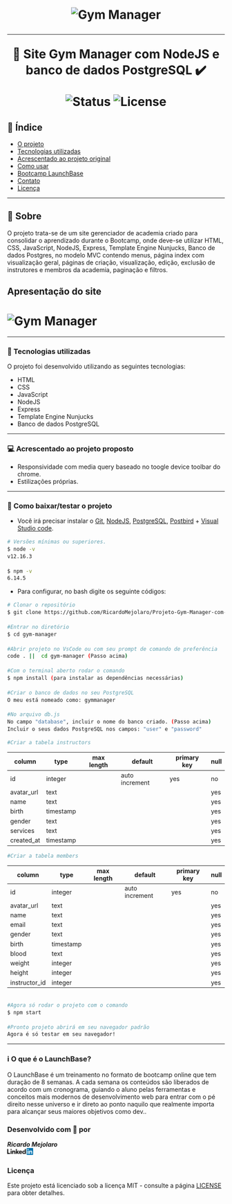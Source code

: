 <h1 align=center>
<img src="https://img.icons8.com/ios-filled/50/000000/gum-.png" alt="Gym Manager" width="150px"/>

---

🚀 Site Gym Manager com NodeJS e banco de dados PostgreSQL ✔️ <br>

<img src="https://camo.githubusercontent.com/a45bd10a7ea5a30b5665d9869b0ce1324fa90350/68747470733a2f2f696d672e736869656c64732e696f2f62616467652f7374617475732d6163746976652d737563636573732e737667" alt="Status" data-canonical-src="https://img.shields.io/badge/status-active-success.svg" style="max-width:100%;">
<img src="https://camo.githubusercontent.com/890acbdcb87868b382af9a4b1fac507b9659d9bf/68747470733a2f2f696d672e736869656c64732e696f2f62616467652f6c6963656e73652d4d49542d626c75652e737667" alt="License" data-canonical-src="https://img.shields.io/badge/license-MIT-blue.svg" style="max-width:100%;">
</h1>

## 📑️ Índice

- [O projeto](#📝️-Sobre)
- [Tecnologias utilizadas](#🚀️-Tecnologias-utilizadas)
- [Acrescentado ao projeto original](#💻️-Acrescentado-ao-projeto-proposto)
- [Como usar](#💾️-Como-baixar/testar-o-projeto)
- [Bootcamp LaunchBase](#ℹ️-O-que-é-o-LaunchBase)
- [Contato](#-Desenvolvido-com-💙️-por)
- [Licença](#-Licença)

---

## 📝️ Sobre

O projeto trata-se de um site gerenciador de academia criado para consolidar o aprendizado
durante o Bootcamp, onde deve-se utilizar HTML, CSS, JavaScript,
NodeJS, Express, Template Engine Nunjucks, Banco de dados Postgres, no modelo MVC contendo menus, página index com visualização geral, páginas de criação, visualização, edição, exclusão de instrutores e membros da academia, paginação e filtros.

## Apresentação do site

<h1>
<img src="public/assets/gym-manager-com-db.gif" alt="Gym Manager">
</h1>

---

### 🚀️ Tecnologias utilizadas

O projeto foi desenvolvido utilizando as seguintes tecnologias:

- HTML
- CSS
- JavaScript
- NodeJS
- Express
- Template Engine Nunjucks
- Banco de dados PostgreSQL

---

### 💻️ Acrescentado ao projeto proposto

- Responsividade com media query baseado no toogle device toolbar do chrome.
- Estilizações próprias.

---

### 💾️ Como baixar/testar o projeto

- Você irá precisar instalar o [Git](https://git-scm.com/), [NodeJS](https://nodejs.org/pt-br/download/), [PostgreSQL](https://www.postgresql.org/), [Postbird](https://www.electronjs.org/apps/postbird) + [Visual Studio code](https://code.visualstudio.com/).



```bash
# Versões mínimas ou superiores.
$ node -v
v12.16.3

$ npm -v
6.14.5
```

- Para configurar, no bash digite os seguinte códigos:

```bash
# Clonar o repositório
$ git clone https://github.com/RicardoMejolaro/Projeto-Gym-Manager-com-NodeJS.git

#Entrar no diretório
$ cd gym-manager

#Abrir projeto no VsCode ou com seu prompt de comando de preferência
code . ||  cd gym-manager (Passo acima) 

#Com o terminal aberto rodar o comando
$ npm install (para instalar as dependências necessárias)

#Criar o banco de dados no seu PostgreSQL
O meu está nomeado como: gymmanager

#No arquivo db.js
No campo "database", incluir o nome do banco criado. (Passo acima)
Incluir o seus dados PostgreSQL nos campos: "user" e "password"

```
```bash
#Criar a tabela instructors
```
 <table>
      <thead>
        <tr>
          <th>column</th>
          <th>type</th>
          <th>max length</th>
          <th>default</th>
          <th>primary key</th>
          <th>null</th>
        </tr>
      </thead>
      <tbody>
          <tr>
            <td>id</td>
            <td>integer</td>
            <td></td>
            <td>auto increment</td>
            <td>yes</td>
            <td>no</td>
          </tr>
          <tr>
            <td>avatar_url</td>
            <td>text</td>
            <td></td>
            <td></td>
            <td></td>
            <td>yes</td>
          </tr>
          <tr>
            <td>name</td>
            <td>text</td>
            <td></td>
            <td></td>
            <td></td>
            <td>yes</td>
          </tr>
          <tr>
            <td>birth</td>
            <td>timestamp</td>
            <td></td>
            <td></td>
            <td></td>
            <td>yes</td>
          </tr>
          <tr>
            <td>gender</td>
            <td>text</td>
            <td></td>
            <td></td>
            <td></td>
            <td>yes</td>
          </tr>
          <tr>
            <td>services</td>
            <td>text</td>
            <td></td>
            <td></td>
            <td></td>
            <td>yes</td>
          </tr>
          <tr>
            <td>created_at</td>
            <td>timestamp</td>
            <td></td>
            <td></td>
            <td></td>
            <td>yes</td>
          </tr>
      </tbody>
</table>

```bash
#Criar a tabela members
```
 <table>
      <thead>
        <tr>
          <th>column</th>
          <th>type</th>
          <th>max length</th>
          <th>default</th>
          <th>primary key</th>
          <th>null</th>
        </tr>
      </thead>
      <tbody>
          <tr>
            <td>id</td>
            <td>integer</td>
            <td></td>
            <td>auto increment</td>
            <td>yes</td>
            <td>no</td>
          </tr>
          <tr>
            <td>avatar_url</td>
            <td>text</td>
            <td></td>
            <td></td>
            <td></td>
            <td>yes</td>
          </tr>
          <tr>
            <td>name</td>
            <td>text</td>
            <td></td>
            <td></td>
            <td></td>
            <td>yes</td>
          </tr>
          <tr>
            <td>email</td>
            <td>text</td>
            <td></td>
            <td></td>
            <td></td>
            <td>yes</td>
          </tr>
            <td>gender</td>
            <td>text</td>
            <td></td>
            <td></td>
            <td></td>
            <td>yes</td>
          </tr>
          <tr>
            <td>birth</td>
            <td>timestamp</td>
            <td></td>
            <td></td>
            <td></td>
            <td>yes</td>
          </tr>
          <tr>
          <tr>
            <td>blood</td>
            <td>text</td>
            <td></td>
            <td></td>
            <td></td>
            <td>yes</td>
          </tr>
          <tr>
            <td>weight</td>
            <td>integer</td>
            <td></td>
            <td></td>
            <td></td>
            <td>yes</td>
          </tr>
          <tr>
            <td>height</td>
            <td>integer</td>
            <td></td>
            <td></td>
            <td></td>
            <td>yes</td>
          </tr>
          <tr>
            <td>instructor_id</td>
            <td>integer</td>
            <td></td>
            <td></td>
            <td></td>
            <td>yes</td>
          </tr>
      </tbody>
</table>

```bash

#Agora só rodar o projeto com o comando
$ npm start

#Pronto projeto abrirá em seu navegador padrão
Agora é só testar em seu navegador!

```
---

### ℹ️ O que é o LaunchBase?

O LaunchBase é um treinamento no formato de bootcamp online que tem duração de 8 semanas. A cada semana os conteúdos são liberados de acordo com um cronograma, guiando o aluno pelas ferramentas e conceitos mais modernos de desenvolvimento web para entrar com o pé direito nesse universo e ir direto ao ponto naquilo que realmente importa para alcançar seus maiores objetivos como dev..

### Desenvolvido com 💙️ por

***Ricardo Mejolaro*** 
<br/> 
<a href="https://www.linkedin.com/in/ricardo-mejolaro/">
<img src="public/assets/linkedin.png">
</a>

### Licença

Este projeto está licenciado sob a licença MIT - consulte a página [LICENSE](https://opensource.org/licenses/MIT) para obter detalhes.
